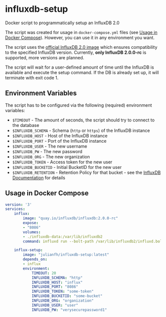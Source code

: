 # influxdb-setup
Docker script to programmatically setup an InfluxDB 2.0

The script was created for usage in `docker-compose.yml` files (see [Usage in Docker Compose](#usage-in-docker-compose)).
However, you can use it in any environment you want.

The script uses the [official InfluxDB 2.0 image](https://quay.io/repository/influxdb/influxdb) which ensures compatibility to the specified InfluxDB version.
Currently, **only InfluxDB 2.0.0-rc** is supported, more versions are planned.

The script will wait for a user-defined amount of time until the InfluxDB is available and execute the setup command. If the DB is already set up, it will terminate with exit code 1.

## Environment Variables
The script has to be configured via the following (required) environment variables:

-  `$TIMEOUT`            - The amount of seconds, the script should try to connect to the database
-  `$INFLUXDB_SCHEMA`       - Schema (`http` or `https`) of the InfluxDB instance
-  `$INFLUXDB_HOST`       - Host of the InfluxDB instance
-  `$INFLUXDB_PORT`       - Port of the InfluxDB instance
-  `$INFLUXDB_USER`      - The new username
-  `$INFLUXDB_PW`        - The new password
-  `$INFLUXDB_ORG`       - The new organization 
-  `$INFLUXDB_TOKEN`     - Access token for the new user
-  `$INFLUXDB_BUCKETID`  - Initial BucketID for the new user
-  `$INFLUXDB_RETENTION` - Retention Policy for that bucket - see the [InfluxDB Documentation](https://docs.influxdata.com/influxdb/v2.0/get-started/#set-up-influxdb) for details

## Usage in Docker Compose
```YAML
version: '3'
services:
    influx:
        image: "quay.io/influxdb/influxdb:2.0.0-rc"
        expose:
        - "8086"
        volumes:
        - ./influxdb-data:/var/lib/influxdb2
        command: influxd run --bolt-path /var/lib/influxdb2/influxd.bolt --engine-path /var/lib/influxdb2/engine --store bolt

    influx-setup:
        image: "julianfh/influxdb-setup:latest"
        depends_on:
        - influx
        environment:
            TIMEOUT: 20
            INFLUXDB_SCHEMA: "http"
            INFLUXDB_HOST: "influx"
            INFLUXDB_PORT: "8086"
            INFLUXDB_TOKEN: "some-token"
            INFLUXDB_BUCKETID: "some-bucket"
            INFLUXDB_ORG: "organization"
            INFLUXDB_USER: "user"
            INFLUXDB_PW: "verysecurepassword1"
```